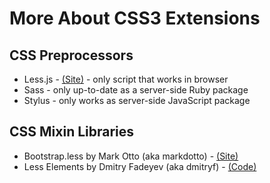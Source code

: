 # More About CSS3 Extensions

## CSS Preprocessors

* Less.js - [(Site)](http://lesscss.org) - only script that works in browser
* Sass    - only up-to-date as a server-side Ruby package
* Stylus  - only works as server-side JavaScript package

## CSS Mixin Libraries

* Bootstrap.less by Mark Otto (aka markdotto) - [(Site)](http://markdotto.com/bootstrap)
* Less Elements by Dmitry Fadeyev (aka dmitryf) - [(Code)](https://github.com/dmitryf/elements)

